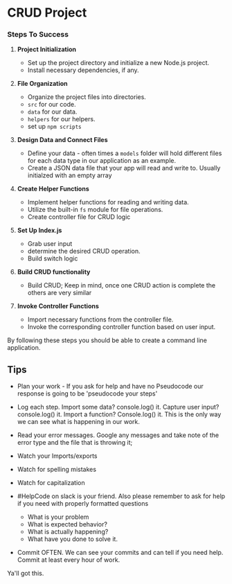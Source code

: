 # CRUD Project


### Steps To Success

1. **Project Initialization**
   - Set up the project directory and initialize a new Node.js project.
   - Install necessary dependencies, if any.

2. **File Organization**
   - Organize the project files into directories.
   - `src` for our code.
   - `data` for our data.
   - `helpers` for our helpers.
   -  set up `npm scripts`


3. **Design Data and Connect Files**
   - Define your data - often times a `models` folder will hold different files for each data type in our application as an example.
   - Create a JSON data file that your app will read and write to. Usually initialzed with an empty array

4. **Create Helper Functions**
   - Implement helper functions for reading and writing data.
   - Utilize the built-in `fs` module for file operations.
   - Create controller file for CRUD logic

5. **Set Up Index.js**
   - Grab user input
   - determine the desired CRUD operation.
   - Build switch logic

6. **Build CRUD functionality**
   - Build  CRUD; Keep in mind, once one CRUD action is complete the others are very similar

7. **Invoke Controller Functions**
   - Import necessary functions from the controller file.
   - Invoke the corresponding controller function based on user input.

 By following these steps you should be able to create a command line application.

## Tips 
- Plan your work - If you ask for help and have no Pseudocode our response is going to be 'pseudocode your steps'

- Log each step.  Import some data? console.log() it.  Capture user input? console.log() it.  Import a function?  Console.log() it.  This is the only way we can see what is happening in our work.

- Read your error messages.  Google any messages and take note of the error type and the file that is throwing it;

- Watch your Imports/exports
- Watch for spelling mistakes
- Watch for capitalization

- #HelpCode on slack is your friend.  Also please remember to ask for help if you need with properly formatted questions
    - What is your problem
    - What is expected behavior?
    - What is actually happening?
    - What have you done to solve it.

- Commit OFTEN.  We can see your commits and can tell if you need help.  Commit at least every hour of work.

Ya'll got this.
